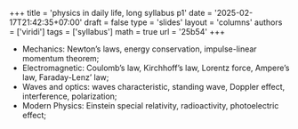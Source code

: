 +++
title = 'physics in daily life, long syllabus p1'
date = '2025-02-17T21:42:35+07:00'
draft = false
type = 'slides'
layout = 'columns'
authors = ['viridi']
tags = ['syllabus']
math = true
url = '25b54'
+++
<!--more-->

+ Mechanics: Newton’s laws, energy conservation, impulse-linear momentum theorem;
+ Electromagnetic: Coulomb’s law, Kirchhoff’s law, Lorentz force, Ampere’s law, Faraday-Lenz’ law;
+ Waves and optics: waves characteristic, standing wave, Doppler effect, interference, polarization;
+ Modern Physics: Einstein special relativity, radioactivity, photoelectric effect;
